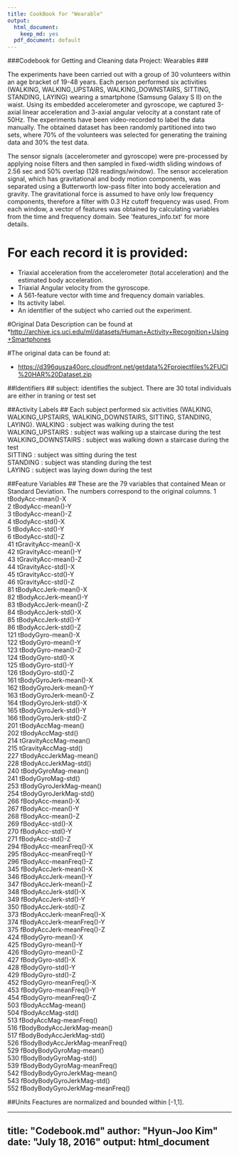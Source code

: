 ```yaml
---
title: CookBook for "Wearable"
output:
  html_document:
    keep_md: yes
  pdf_document: default
---
```


###Codebook for Getting and Cleaning data Project: Wearables ###

The experiments have been carried out with a group of 30 volunteers within an age bracket of 19-48 years. Each person performed six activities (WALKING, WALKING_UPSTAIRS, WALKING_DOWNSTAIRS, SITTING, STANDING, LAYING) wearing a smartphone (Samsung Galaxy S II) on the waist. Using its embedded accelerometer and gyroscope, we captured 3-axial linear acceleration and 3-axial angular velocity at a constant rate of 50Hz. The experiments have been video-recorded to label the data manually. The obtained dataset has been randomly partitioned into two sets, where 70% of the volunteers was selected for generating the training data and 30% the test data. 

The sensor signals (accelerometer and gyroscope) were pre-processed by applying noise filters and then sampled in fixed-width sliding windows of 2.56 sec and 50% overlap (128 readings/window). The sensor acceleration signal, which has gravitational and body motion components, was separated using a Butterworth low-pass filter into body acceleration and gravity. The gravitational force is assumed to have only low frequency components, therefore a filter with 0.3 Hz cutoff frequency was used. From each window, a vector of features was obtained by calculating variables from the time and frequency domain. See 'features_info.txt' for more details. 

For each record it is provided:
======================================

- Triaxial acceleration from the accelerometer (total acceleration) and the estimated body acceleration.
- Triaxial Angular velocity from the gyroscope. 
- A 561-feature vector with time and frequency domain variables. 
- Its activity label. 
- An identifier of the subject who carried out the experiment.

#Original Data Description can be found at
*http://archive.ics.uci.edu/ml/datasets/Human+Activity+Recognition+Using+Smartphones

#The original data can be found at:
* https://d396qusza40orc.cloudfront.net/getdata%2Fprojectfiles%2FUCI%20HAR%20Dataset.zip

##Identifiers ##
subject: identifies the subject. There are 30 total individuals are either in traning or test set  

##Activity Labels ##
Each subject performed six activities (WALKING, WALKING_UPSTAIRS, WALKING_DOWNSTAIRS, SITTING, STANDING, LAYING). 
WALKING : subject was walking during the test  
WALKING_UPSTAIRS : subject was walking up a staircase during the test  
WALKING_DOWNSTAIRS : subject was walking down a staircase during the test  
SITTING : subject was sitting during the test  
STANDING : subject was standing during the test  
LAYING : subject was laying down during the test  

##Feature Variables ##
These are the 79 variables that contained Mean or Standard Deviation.
The numbers correspond to the original columns.
1 tBodyAcc-mean()-X  
2 tBodyAcc-mean()-Y  
3 tBodyAcc-mean()-Z  
4 tBodyAcc-std()-X  
5 tBodyAcc-std()-Y  
6 tBodyAcc-std()-Z  
41 tGravityAcc-mean()-X  
42 tGravityAcc-mean()-Y  
43 tGravityAcc-mean()-Z  
44 tGravityAcc-std()-X  
45 tGravityAcc-std()-Y  
46 tGravityAcc-std()-Z  
81 tBodyAccJerk-mean()-X  
82 tBodyAccJerk-mean()-Y  
83 tBodyAccJerk-mean()-Z  
84 tBodyAccJerk-std()-X  
85 tBodyAccJerk-std()-Y  
86 tBodyAccJerk-std()-Z  
121 tBodyGyro-mean()-X  
122 tBodyGyro-mean()-Y  
123 tBodyGyro-mean()-Z  
124 tBodyGyro-std()-X  
125 tBodyGyro-std()-Y  
126 tBodyGyro-std()-Z  
161 tBodyGyroJerk-mean()-X  
162 tBodyGyroJerk-mean()-Y  
163 tBodyGyroJerk-mean()-Z  
164 tBodyGyroJerk-std()-X  
165 tBodyGyroJerk-std()-Y  
166 tBodyGyroJerk-std()-Z  
201 tBodyAccMag-mean()  
202 tBodyAccMag-std()  
214 tGravityAccMag-mean()  
215 tGravityAccMag-std()  
227 tBodyAccJerkMag-mean()  
228 tBodyAccJerkMag-std()  
240 tBodyGyroMag-mean()  
241 tBodyGyroMag-std()  
253 tBodyGyroJerkMag-mean()  
254 tBodyGyroJerkMag-std()  
266 fBodyAcc-mean()-X  
267 fBodyAcc-mean()-Y  
268 fBodyAcc-mean()-Z  
269 fBodyAcc-std()-X  
270 fBodyAcc-std()-Y  
271 fBodyAcc-std()-Z  
294 fBodyAcc-meanFreq()-X  
295 fBodyAcc-meanFreq()-Y  
296 fBodyAcc-meanFreq()-Z  
345 fBodyAccJerk-mean()-X  
346 fBodyAccJerk-mean()-Y  
347 fBodyAccJerk-mean()-Z  
348 fBodyAccJerk-std()-X  
349 fBodyAccJerk-std()-Y  
350 fBodyAccJerk-std()-Z  
373 fBodyAccJerk-meanFreq()-X  
374 fBodyAccJerk-meanFreq()-Y  
375 fBodyAccJerk-meanFreq()-Z  
424 fBodyGyro-mean()-X  
425 fBodyGyro-mean()-Y  
426 fBodyGyro-mean()-Z  
427 fBodyGyro-std()-X  
428 fBodyGyro-std()-Y  
429 fBodyGyro-std()-Z  
452 fBodyGyro-meanFreq()-X  
453 fBodyGyro-meanFreq()-Y  
454 fBodyGyro-meanFreq()-Z  
503 fBodyAccMag-mean()  
504 fBodyAccMag-std()  
513 fBodyAccMag-meanFreq()  
516 fBodyBodyAccJerkMag-mean()  
517 fBodyBodyAccJerkMag-std()  
526 fBodyBodyAccJerkMag-meanFreq()  
529 fBodyBodyGyroMag-mean()  
530 fBodyBodyGyroMag-std()  
539 fBodyBodyGyroMag-meanFreq()  
542 fBodyBodyGyroJerkMag-mean()  
543 fBodyBodyGyroJerkMag-std()  
552 fBodyBodyGyroJerkMag-meanFreq()  


##Units
Feactures are normalized and bounded within [-1,1].

---
title: "Codebook.md"
author: "Hyun-Joo Kim"
date: "July 18, 2016"
output: html_document
---